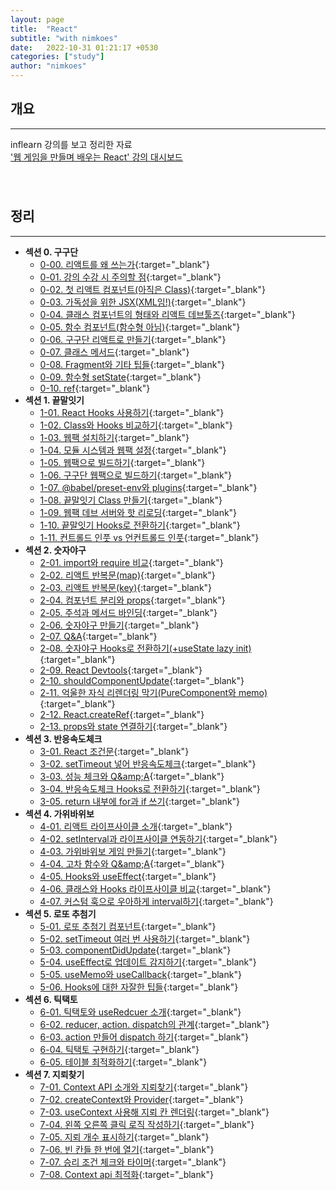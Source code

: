 ```yaml
---
layout: page
title:  "React"
subtitle: "with nimkoes"
date:   2022-10-31 01:21:17 +0530
categories: ["study"]
author: "nimkoes"
---
```


## **개요**
---
inflearn 강의를 보고 정리한 자료  
[<u>'웹 게임을 만들며 배우는 React' 강의 대시보드</u>][link_study]
　  
　  
　  

## **정리**
---

- **섹션 0. 구구단**
  - [0-00. 리액트를 왜 쓰는가](https://inky-bug-9a2.notion.site/0-00-c366caac56b94e8c996ab7fb4ff9300a){:target="_blank"}  
  - [0-01. 강의 수강 시 주의할 점](https://inky-bug-9a2.notion.site/0-01-04a253a07c034e91b31f2cf3a9859fd1){:target="_blank"}  
  - [0-02. 첫 리액트 컴포넌트(아직은 Class)](https://inky-bug-9a2.notion.site/0-02-Class-d64812876c2d432da9284f031a6e1c3c){:target="_blank"}  
  - [0-03. 가독성을 위한 JSX(XML임!)](https://inky-bug-9a2.notion.site/0-03-JSX-XML-0663c4d254ec41dc9289525a763ce852){:target="_blank"}  
  - [0-04. 클래스 컴포넌트의 형태와 리액트 데브툴즈](https://inky-bug-9a2.notion.site/0-04-f36e37b078d54c55890994e77fc0d1db){:target="_blank"}  
  - [0-05. 함수 컴포넌트(함수형 아님)](https://inky-bug-9a2.notion.site/0-05-a448096fba604ed8a056c15172ede187){:target="_blank"}  
  - [0-06. 구구단 리액트로 만들기](https://inky-bug-9a2.notion.site/0-06-b0fb824b5c754847877a61d1ca468cdc){:target="_blank"}  
  - [0-07. 클래스 메서드](https://inky-bug-9a2.notion.site/0-07-34557994586242489b5d76ca97fa8305){:target="_blank"}  
  - [0-08. Fragment와 기타 팁들](https://inky-bug-9a2.notion.site/0-08-Fragment-4cc082d7e9724ce2b57bff4da87d3829){:target="_blank"}  
  - [0-09. 함수형 setState](https://inky-bug-9a2.notion.site/0-09-setState-12874e0b478041d4bd7abeda21eeddcd){:target="_blank"}  
  - [0-10. ref](https://inky-bug-9a2.notion.site/0-10-ref-460f703230be4904bfa32c15bb5d4f2b){:target="_blank"}  
- **섹션 1. 끝말잇기**
  - [1-01. React Hooks 사용하기](https://inky-bug-9a2.notion.site/1-01-React-Hooks-fe79bf4acb104be3b13646d74e4d6ad4){:target="_blank"}  
  - [1-02. Class와 Hooks 비교하기](https://inky-bug-9a2.notion.site/1-02-Class-Hooks-1beca2ebca0848e48622d09a5b617da2){:target="_blank"}  
  - [1-03. 웹팩 설치하기](https://inky-bug-9a2.notion.site/1-03-170ca3d832bd460293e84252e19c420a){:target="_blank"}  
  - [1-04. 모듈 시스템과 웹팩 설정](https://inky-bug-9a2.notion.site/1-04-65b125eab32b48b7bf3f7a798fe507a1){:target="_blank"}  
  - [1-05. 웹팩으로 빌드하기](https://inky-bug-9a2.notion.site/1-05-545d2df003d548caac1af0fe98077374){:target="_blank"}  
  - [1-06. 구구단 웹팩으로 빌드하기](https://inky-bug-9a2.notion.site/1-06-8dd2cf30d0284495afd23c8107d027a0){:target="_blank"}  
  - [1-07. @babel/preset-env와 plugins](https://inky-bug-9a2.notion.site/1-07-babel-preset-env-plugins-6539be6134a044ec89b294d15271ff93){:target="_blank"}  
  - [1-08. 끝말잇기 Class 만들기](https://inky-bug-9a2.notion.site/1-08-Class-838d7efbb34d4e8b90033ded9383b5a6){:target="_blank"}  
  - [1-09. 웹팩 데브 서버와 핫 리로딩](https://inky-bug-9a2.notion.site/1-09-27cb67b746c64823ab109b8dbd47c8c6){:target="_blank"}  
  - [1-10. 끝말잇기 Hooks로 전환하기](https://inky-bug-9a2.notion.site/1-10-Hooks-25b80dfd11ed44928404b037aa4639fa){:target="_blank"}  
  - [1-11. 컨트롤드 인풋 vs 언컨트롤드 인풋](https://inky-bug-9a2.notion.site/1-11-vs-3b14787459c847b78add5089caded268){:target="_blank"}  
- **섹션 2. 숫자야구**
  - [2-01. import와 require 비교](https://inky-bug-9a2.notion.site/2-01-import-require-277b8b21d5644f80bfaa6b7b18fe333d){:target="_blank"}  
  - [2-02. 리액트 반복문(map)](https://inky-bug-9a2.notion.site/2-02-map-80d280e6359d44fe998347b1b0ebf5ef){:target="_blank"}  
  - [2-03. 리액트 반복문(key)](https://inky-bug-9a2.notion.site/2-03-key-dc9dfbb6f8944c9ab64f34a65686d428){:target="_blank"}  
  - [2-04. 컴포넌트 분리와 props](https://inky-bug-9a2.notion.site/2-04-props-9197400f010a4c9bb5e4f39bfa88f23a){:target="_blank"}  
  - [2-05. 주석과 메서드 바인딩](https://inky-bug-9a2.notion.site/2-05-26e2407cac6c4c15a60a9320c97f2d2b){:target="_blank"}  
  - [2-06. 숫자야구 만들기](https://inky-bug-9a2.notion.site/2-06-6e3ec7d7c3c444b7872e3c0c472c4acb){:target="_blank"}  
  - [2-07. Q&amp;A](){:target="_blank"}  
  - [2-08. 숫자야구 Hooks로 전환하기(+useState lazy init)](){:target="_blank"}  
  - [2-09. React Devtools](){:target="_blank"}  
  - [2-10. shouldComponentUpdate](){:target="_blank"}  
  - [2-11. 억울한 자식 리렌더링 막기(PureComponent와 memo)](){:target="_blank"}  
  - [2-12. React.createRef](){:target="_blank"}  
  - [2-13. props와 state 연결하기](){:target="_blank"}  
- **섹션 3. 반응속도체크**
  - [3-01. React 조건문](){:target="_blank"}  
  - [3-02. setTimeout 넣어 반응속도체크](){:target="_blank"}  
  - [3-03. 성능 체크와 Q&amp;amp;A](){:target="_blank"}  
  - [3-04. 반응속도체크 Hooks로 전환하기](){:target="_blank"}  
  - [3-05. return 내부에 for과 if 쓰기](){:target="_blank"}  
- **섹션 4. 가위바위보**
  - [4-01. 리액트 라이프사이클 소개](){:target="_blank"}  
  - [4-02. setInterval과 라이프사이클 연동하기](){:target="_blank"}  
  - [4-03. 가위바위보 게임 만들기](){:target="_blank"}  
  - [4-04. 고차 함수와 Q&amp;amp;A](){:target="_blank"}  
  - [4-05. Hooks와 useEffect](){:target="_blank"}  
  - [4-06. 클래스와 Hooks 라이프사이클 비교](){:target="_blank"}  
  - [4-07. 커스텀 훅으로 우아하게 interval하기](){:target="_blank"}  
- **섹션 5. 로또 추첨기**
  - [5-01. 로또 추첨기 컴포넌트](){:target="_blank"}  
  - [5-02. setTimeout 여러 번 사용하기](){:target="_blank"}  
  - [5-03. componentDidUpdate](){:target="_blank"}  
  - [5-04. useEffect로 업데이트 감지하기](){:target="_blank"}  
  - [5-05. useMemo와 useCallback](){:target="_blank"}  
  - [5-06. Hooks에 대한 자잘한 팁들](){:target="_blank"}  
- **섹션 6. 틱택토**
  - [6-01. 틱택토와 useRedcuer 소개](){:target="_blank"}  
  - [6-02. reducer, action. dispatch의 관계](){:target="_blank"}  
  - [6-03. action 만들어 dispatch 하기](){:target="_blank"}  
  - [6-04. 틱택토 구현하기](){:target="_blank"}  
  - [6-05. 테이블 최적화하기](){:target="_blank"}  
- **섹션 7. 지뢰찾기**
  - [7-01. Context API 소개와 지뢰찾기](){:target="_blank"}  
  - [7-02. createContext와 Provider](){:target="_blank"}  
  - [7-03. useContext 사용해 지뢰 칸 렌더링](){:target="_blank"}  
  - [7-04. 왼쪽 오른쪽 클릭 로직 작성하기](){:target="_blank"}  
  - [7-05. 지뢰 개수 표시하기](){:target="_blank"}  
  - [7-06. 빈 칸들 한 번에 열기](){:target="_blank"}  
  - [7-07. 승리 조건 체크와 타이머](){:target="_blank"}  
  - [7-08. Context api 최적화](){:target="_blank"}  
　  
　  
　  

[link_study]:https://www.inflearn.com/course/web-game-react/dashboard



